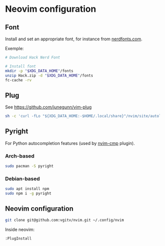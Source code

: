 # Neovim configuration

## Font

Install and set an appropriate font, for instance from
[nerdfonts.com](https://www.nerdfonts.com/).

Exemple:

```bash
# Download Hack Nerd Font

# Install font
mkdir -p "$XDG_DATA_HOME"/fonts
unzip Hack.zip -d "$XDG_DATA_HOME"/fonts
fc-cache -rv
```


## Plug

See https://github.com/junegunn/vim-plug

```bash
sh -c 'curl -fLo "${XDG_DATA_HOME:-$HOME/.local/share}"/nvim/site/autoload/plug.vim --create-dirs https://raw.githubusercontent.com/junegunn/vim-plug/master/plug.vim'
```


## Pyright

For Python autocompletion features (used by
[nvim-cmp](https://github.com/hrsh7th/nvim-cmp) plugin).

### Arch-based

```bash
sudo pacman -S pyright
```


### Debian-based

```bash
sudo apt install npm
sudo npm i -g pyright
```


## Neovim configuration

```bash
git clone git@github.com:vgitv/nvim.git ~/.config/nvim
```

Inside neovim:

```
:PlugInstall
```
